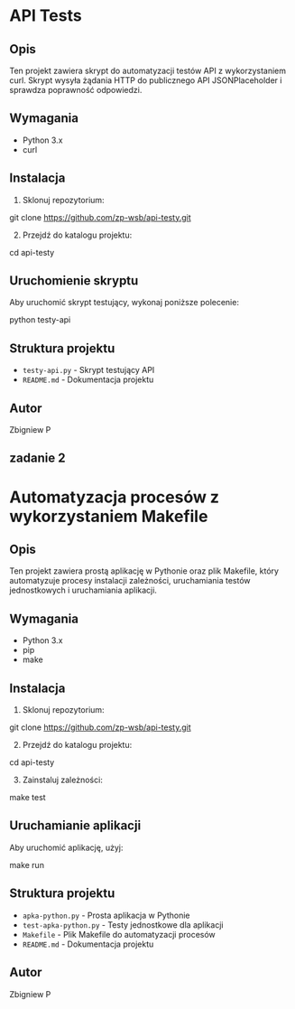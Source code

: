 # API Tests

## Opis

Ten projekt zawiera skrypt do automatyzacji testów API z wykorzystaniem curl. Skrypt wysyła żądania HTTP do publicznego API JSONPlaceholder i sprawdza poprawność odpowiedzi.

## Wymagania

- Python 3.x
- curl

## Instalacja

1. Sklonuj repozytorium:

git clone https://github.com/zp-wsb/api-testy.git

2. Przejdź do katalogu projektu:

cd api-testy

## Uruchomienie skryptu

Aby uruchomić skrypt testujący, wykonaj poniższe polecenie:

python testy-api

## Struktura projektu

- `testy-api.py` - Skrypt testujący API
- `README.md` - Dokumentacja projektu

## Autor

Zbigniew P


## zadanie 2

# Automatyzacja procesów z wykorzystaniem Makefile

## Opis

Ten projekt zawiera prostą aplikację w Pythonie oraz plik Makefile, który automatyzuje procesy instalacji zależności, uruchamiania testów jednostkowych i uruchamiania aplikacji.

## Wymagania

- Python 3.x
- pip
- make

## Instalacja

1. Sklonuj repozytorium:

git clone https://github.com/zp-wsb/api-testy.git

2. Przejdź do katalogu projektu:

cd api-testy

3. Zainstaluj zależności:

make test

## Uruchamianie aplikacji

Aby uruchomić aplikację, użyj:

make run

## Struktura projektu

- `apka-python.py` - Prosta aplikacja w Pythonie
- `test-apka-python.py` - Testy jednostkowe dla aplikacji
- `Makefile` - Plik Makefile do automatyzacji procesów
- `README.md` - Dokumentacja projektu

## Autor

Zbigniew P